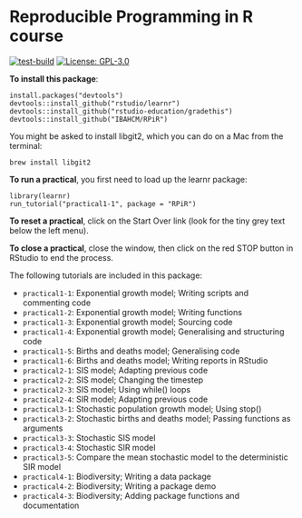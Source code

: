 # Reproducible Programming in R course
[![test-build](https://github.com/IBAHCM/RPiR/workflows/build/badge.svg?=1)](https://github.com/IBAHCM/RPiR/actions)
[![License: GPL-3.0](https://img.shields.io/badge/licence-GPL--3-yellow)](https://opensource.org/licenses/GPL-3.0)

**To install this package**:
```
install.packages("devtools")
devtools::install_github("rstudio/learnr")
devtools::install_github("rstudio-education/gradethis")
devtools::install_github("IBAHCM/RPiR")
```

You might be asked to install libgit2, which you can do on a Mac from the terminal:
```
brew install libgit2
```

**To run a practical**, you first need to load up the learnr package:
```
library(learnr)
run_tutorial("practical1-1", package = "RPiR")
```

**To reset a practical**, click on the Start Over link (look for the tiny grey text below the left menu). 

**To close a practical**, close the window, then click on the red STOP button in RStudio to end the process.

The following tutorials are included in this package:

* `practical1-1`: Exponential growth model; Writing scripts and commenting code
* `practical1-2`: Exponential growth model; Writing functions
* `practical1-3`: Exponential growth model; Sourcing code
* `practical1-4`: Exponential growth model; Generalising and structuring code
* `practical1-5`: Births and deaths model; Generalising code
* `practical1-6`: Births and deaths model; Writing reports in RStudio
* `practical2-1`: SIS model; Adapting previous code
* `practical2-2`: SIS model; Changing the timestep
* `practical2-3`: SIS model; Using while() loops
* `practical2-4`: SIR model; Adapting previous code
* `practical3-1`: Stochastic population growth model; Using stop()
* `practical3-2`: Stochastic births and deaths model; Passing functions as arguments
* `practical3-3`: Stochastic SIS model
* `practical3-4`: Stochastic SIR model
* `practical3-5`: Compare the mean stochastic model to the deterministic SIR model
* `practical4-1`: Biodiversity; Writing a data package
* `practical4-2`: Biodiversity; Writing a package demo
* `practical4-3`: Biodiversity; Adding package functions and documentation
